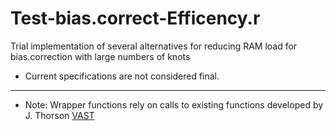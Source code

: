 # Test-bias.correct-Efficency.r
Trial implementation of several alternatives for reducing RAM load for bias.correction with large numbers of knots 
* Current specifications are not considered final. 

***

*	Note: Wrapper functions rely on calls to existing functions developed by J. Thorson [VAST](https://github.com/James-Thorson/VAST)



